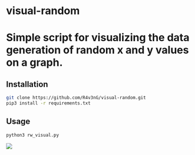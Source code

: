 # visual-random
# Simple script for visualizing the data generation of random x and y values ​​on a graph.

## Installation
```bash
git clone https://github.com/R4v3nG/visual-random.git
pip3 install -r requirements.txt
```
## Usage
```bash
python3 rw_visual.py
```

<a href="https://www.buymeacoffee.com/R4v3nG"><img src="https://img.buymeacoffee.com/button-api/?text=Buy me a pizza&emoji=🍕&slug=R4v3nG&button_colour=FFDD00&font_colour=000000&font_family=Cookie&outline_colour=000000&coffee_colour=ffffff"></a>
